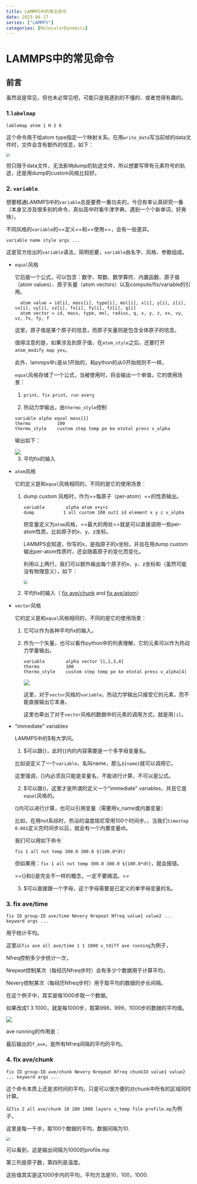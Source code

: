 ```yaml
---
title: LAMMPS中的常见命令
date: 2025-06-17
series: ["LAMMPS"]
categories: [MolecularDynamics]
---
```


# LAMMPS中的常见命令

## 前言

虽然说是常见，但也未必常见吧，可能只是我遇到的不懂的、或者觉得有趣的。

### 1.`labelmap`

`lablemap atom 1 H 2 O`

这个命令用于给atom type指定一个映射关系。在用`write_data`写当前帧的data文件时，文件会含有额外的信息，如下：

<img src="https://xiaoxiaobuaigugujiao.oss-cn-beijing.aliyuncs.com/img/labelmap.png" style="zoom:60%;" />

但只限于data文件，无法影响dump的轨迹文件，所以想要写带有元素符号的轨迹，还是用dump的custom风格比较好。

### 2. `variable`

想要精通LAMMPS中的`variable`总是要费一番功夫的，今日有幸认真研究一番（本身又涉及很多别的命令，真似高中时看牛津字典，遇到一个个新单词，好爽快）。

不同风格的`variable`的==定义==和==使用==，会有一些差异。

```
variable name style args ...
```

这是官方给出的`variable`语法，简明扼要，`variable`由名字、风格、参数组成。

- `equal`风格

  它后接一个公式，可以包含：数字、常数、数学算符、内置函数、原子值（atom values）、原子矢量（atom vectors）以及compute/fix/variable的引用。

  ```
    atom value = id[i], mass[i], type[i], mol[i], x[i], y[i], z[i], vx[i], vy[i], vz[i], fx[i], fy[i], fz[i], q[i]
    atom vector = id, mass, type, mol, radius, q, x, y, z, vx, vy, vz, fx, fy, f
  ```

  这里，原子值是某个原子的信息，而原子矢量则是包含全体原子的信息。

  值得注意的是，如果涉及到原子值，在`atom_style`之后，还要打开`atom_modify map yes`。

  此外，lammps中`i`是从1开始的，和python的从0开始规则不一样。

  `equal`风格存储了一个公式，当被使用时，将会输出一个单值，它的使用场景：

  1. `print`、`fix print`、`run every`

  

  2. 热动力学输出，由`thermo_style`控制

  ```
  variable alpha equal mass[1]
  thermo          100
  thermo_style    custom step temp pe ke etotal press v_alpha
  ```

  输出如下：

  <img src="https://xiaoxiaobuaigugujiao.oss-cn-beijing.aliyuncs.com/img/v1.png"/>

  3. 平均fix的输入

- `atom`风格

  它的定义是和`equal`风格相同的，不同的是它的使用场景：

  1. dump custom 风格时，作为==每原子（per-atom）==的性质输出。

     ```
     variable        alpha atom x+y+z
     dump	    	1 all custom 100 out1 id element x y z v_alpha
     ```

     把变量定义为`atom`风格，==最大的用处==就是可以直接调用一些per-atom性质，比如原子的x、y、z坐标。

     LAMMPS会知道，你写的x，是指原子的x坐标，并且在用dump custom输出per-atom性质时，还会随着原子的变化而变化。

     利用以上两行，我们可以额外输出每个原子的x、y、z坐标和（虽然可能没有物理意义），如下：

     <img src="https://xiaoxiaobuaigugujiao.oss-cn-beijing.aliyuncs.com/img/v2.png" style="zoom:67%;" />

  2. 平均fix的输入（ [fix ave/chunk](https://docs.lammps.org/fix_ave_chunk.html) and [fix ave/atom](https://docs.lammps.org/fix_ave_atom.html)）

- `vector`风格

  它的定义是和`equal`风格相同的，不同的是它的使用场景：

  1. 它可以作为各种平均fix的输入。

  2. 作为一个矢量，也可以看作python中的列表理解，它的元素可以作为热动力学量输出。

     ```
     variable        alpha vector [1,2,3,4]
     thermo          100
     thermo_style    custom step temp pe ke etotal press v_alpha[4]
     ```

     <img src="https://xiaoxiaobuaigugujiao.oss-cn-beijing.aliyuncs.com/img/v3.png"/>

     这里，对于`vector`风格的`variable`，热动力学输出只接受它的元素，而不能直接输出它本身。

     这里也牵出了对于`vector`风格的数据中的元素的调用方式，就是用`[i]`。

- “immediate” variables

  LAMMPS中的$有大学问。

  1. $可以跟{}，此时{}内的内容需要是一个多字母变量名。

  比如说定义了一个`variable`，名叫name，那么`${name}`就可以调用它。

  这里强调，{}内必须且只能是变量名，不能进行计算，不可以是公式。

  2. $可以跟()，这里才是所谓的定义一个“immediate” variables，并且它是`equal`风格的。

  ()内可以进行计算，也可以引用变量（需要用v_name或内置变量）

  比如，在用nvt系综时，热浴的温度阻尼常用100个时间步。，当我们`timestep     0.001`定义完时间步以后，就会有一个内置变量dt。

  我们可以用如下命令

  `fix 1 all nvt temp 300.0 300.0 $(100.0*dt)`

  但如果用：`fix 1 all nvt temp 300.0 300.0 ${100.0*dt}`，就会报错。

  =={}和()是完全不一样的概念，一定不要搞混。==

  3. $可以直接跟一个字母，这个字母需要是已定义的单字母变量的名。


### 3. fix ave/time

`fix ID group-ID ave/time Nevery Nrepeat Nfreq value1 value2 ... keyword args ...`

用于统计平均。

这里以`fix ave all ave/time 1 1 1000 v_tdiff ave running`为例子，

Nfreq控制多少步统计一次，

Nrepeat控制某次（每经历Nfreq步时）会有多少个数据用于计算平均，

Nevery控制某次（每经历Nfreq步时）用于取平均的数据的步长间隔。

在这个例子中，其实是每1000步取一个数据。

如果改成1 3 1000，就是每1000步，取第998，999，1000步的数据的平均值。

<img src="https://xiaoxiaobuaigugujiao.oss-cn-beijing.aliyuncs.com/img/lammps3.png"/>

ave running的作用是：

最后输出的`f_ave`，是所有Nfreq间隔的平均的平均。

### 4. fix ave/chunk

`fix ID group-ID ave/chunk Nevery Nrepeat Nfreq chunkID value1 value2 ... keyword args ...`

这个命令本质上还是求时间的平均，只是可以很方便的对chunk中所有的区域同时计算。

以`fix 2 all ave/chunk 10 100 1000 layers v_temp file profile.mp`为例子，

这里是每一千步，取100个数据的平均，数据间隔为10.

<img src="https://xiaoxiaobuaigugujiao.oss-cn-beijing.aliyuncs.com/img/lammps4.png" style="zoom:67%;" />

可以看到，这是输出间隔为1000的profile.mp

第三列是原子数，第四列是温度。

这些值其实是这1000步内的平均，平均方法是10，100，1000.

